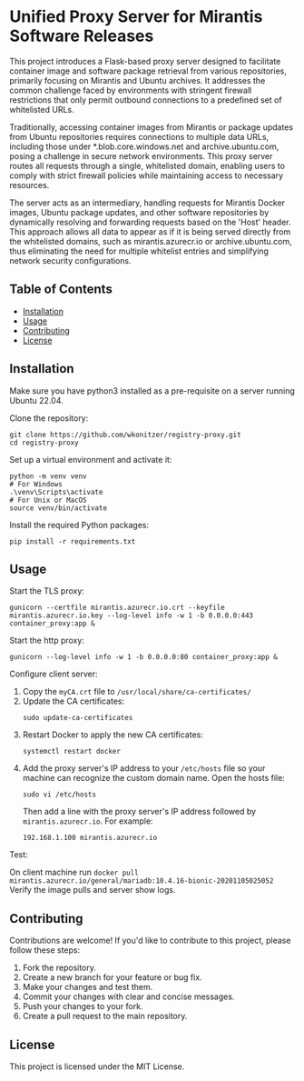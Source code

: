 # Unified Proxy Server for Mirantis Software Releases

This project introduces a Flask-based proxy server designed to facilitate container image and software package retrieval from various repositories, primarily focusing on Mirantis and Ubuntu archives. It addresses the common challenge faced by environments with stringent firewall restrictions that only permit outbound connections to a predefined set of whitelisted URLs.

Traditionally, accessing container images from Mirantis or package updates from Ubuntu repositories requires connections to multiple data URLs, including those under \*.blob.core.windows.net and archive.ubuntu.com, posing a challenge in secure network environments. This proxy server routes all requests through a single, whitelisted domain, enabling users to comply with strict firewall policies while maintaining access to necessary resources.

The server acts as an intermediary, handling requests for Mirantis Docker images, Ubuntu package updates, and other software repositories by dynamically resolving and forwarding requests based on the 'Host' header. This approach allows all data to appear as if it is being served directly from the whitelisted domains, such as mirantis.azurecr.io or archive.ubuntu.com, thus eliminating the need for multiple whitelist entries and simplifying network security configurations.

## Table of Contents

- [Installation](#installation)
- [Usage](#usage)
- [Contributing](#contributing)
- [License](#license)

## Installation

Make sure you have python3 installed as a pre-requisite on a server running Ubuntu 22.04.

Clone the repository:
```shell
git clone https://github.com/wkonitzer/registry-proxy.git
cd registry-proxy
```

Set up a virtual environment and activate it:

```shell
python -m venv venv
# For Windows
.\venv\Scripts\activate
# For Unix or MacOS
source venv/bin/activate
```

Install the required Python packages:
```shell
pip install -r requirements.txt
```

## Usage

Start the TLS proxy:

```shell
gunicorn --certfile mirantis.azurecr.io.crt --keyfile mirantis.azurecr.io.key --log-level info -w 1 -b 0.0.0.0:443 container_proxy:app &
```

Start the http proxy:
```shell
gunicorn --log-level info -w 1 -b 0.0.0.0:80 container_proxy:app &
```

Configure client server:

1. Copy the `myCA.crt` file to `/usr/local/share/ca-certificates/`
2. Update the CA certificates:
    ```shell
    sudo update-ca-certificates
    ```
3. Restart Docker to apply the new CA certificates:
    ```shell
    systemctl restart docker
    ```
4. Add the proxy server's IP address to your `/etc/hosts` file so your machine can recognize the custom domain name. Open the hosts file:
    ```shell
    sudo vi /etc/hosts
    ```
   Then add a line with the proxy server's IP address followed by `mirantis.azurecr.io`. For example:
    ```text
    192.168.1.100 mirantis.azurecr.io
    ```

Test:

On client machine run `docker pull mirantis.azurecr.io/general/mariadb:10.4.16-bionic-20201105025052`
Verify the image pulls and server show logs.

## Contributing

Contributions are welcome! If you'd like to contribute to this project, please follow these steps:

1. Fork the repository.
2. Create a new branch for your feature or bug fix.
3. Make your changes and test them.
4. Commit your changes with clear and concise messages.
5. Push your changes to your fork.
6. Create a pull request to the main repository.

## License

This project is licensed under the MIT License.